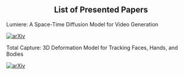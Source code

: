 <h2 align="center"> List of Presented Papers</h2>

Lumiere: A Space-Time Diffusion Model for Video Generation

[![arXiv](https://img.shields.io/badge/Arxiv-2401.12945-b31b1b.svg?logo=arXiv)](https://arxiv.org/pdf/2401.12945)

Total Capture: 3D Deformation Model for Tracking Faces, Hands, and Bodies

[![arXiv](https://img.shields.io/badge/Arxiv-1801.01615-b31b1b.svg?logo=arXiv)](https://arxiv.org/pdf/2401.12945)



